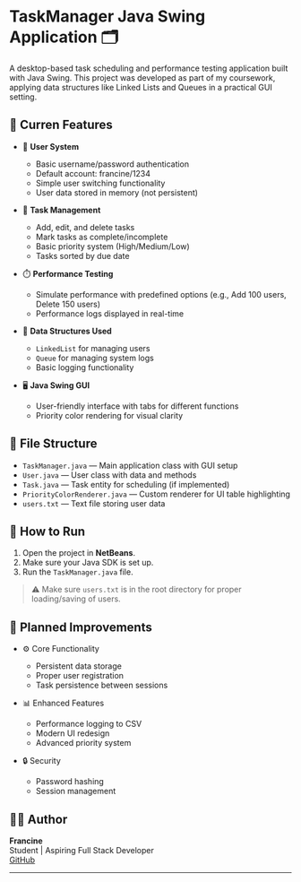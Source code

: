 # TaskManager Java Swing Application 🗂️

A desktop-based task scheduling and performance testing application built with Java Swing. This project was developed as part of my coursework, applying data structures like Linked Lists and Queues in a practical GUI setting.

## 📌 Curren Features

- 👤 **User System**  
  - Basic username/password authentication
  - Default account: francine/1234
  - Simple user switching functionality
  - User data stored in memory (not persistent)
 
- 📝 **Task Management**  
  - Add, edit, and delete tasks
  - Mark tasks as complete/incomplete
  - Basic priority system (High/Medium/Low)
  - Tasks sorted by due date
  

- ⏱️ **Performance Testing**  
  - Simulate performance with predefined options (e.g., Add 100 users, Delete 150 users)
  - Performance logs displayed in real-time

- 🧠 **Data Structures Used**
  - `LinkedList` for managing users
  - `Queue` for managing system logs
  - Basic logging functionality

- 🖥️ **Java Swing GUI**
  - User-friendly interface with tabs for different functions
  - Priority color rendering for visual clarity

## 📁 File Structure

- `TaskManager.java` — Main application class with GUI setup  
- `User.java` — User class with data and methods  
- `Task.java` — Task entity for scheduling (if implemented)  
- `PriorityColorRenderer.java` — Custom renderer for UI table highlighting  
- `users.txt` — Text file storing user data

## 🚀 How to Run

1. Open the project in **NetBeans**.
2. Make sure your Java SDK is set up.
3. Run the `TaskManager.java` file.

> ⚠️ Make sure `users.txt` is in the root directory for proper loading/saving of users.

## 🔄 Planned Improvements

- ⚙️ Core Functionality
  - Persistent data storage
  - Proper user registration
  - Task persistence between sessions

- 📊 Enhanced Features
  - Performance logging to CSV
  - Modern UI redesign
  - Advanced priority system

- 🔒 Security
  - Password hashing
  - Session management

## 👩‍💻 Author

**Francine**  
Student | Aspiring Full Stack Developer  
[GitHub](https://github.com/franc13e)

---

